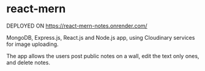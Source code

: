 # react-mern
DEPLOYED ON https://react-mern-notes.onrender.com/

MongoDB, Express.js, React.js and Node.js app, using Cloudinary services for image uploading.

The app allows the users post public notes on a wall, edit the text only ones, and delete notes.
